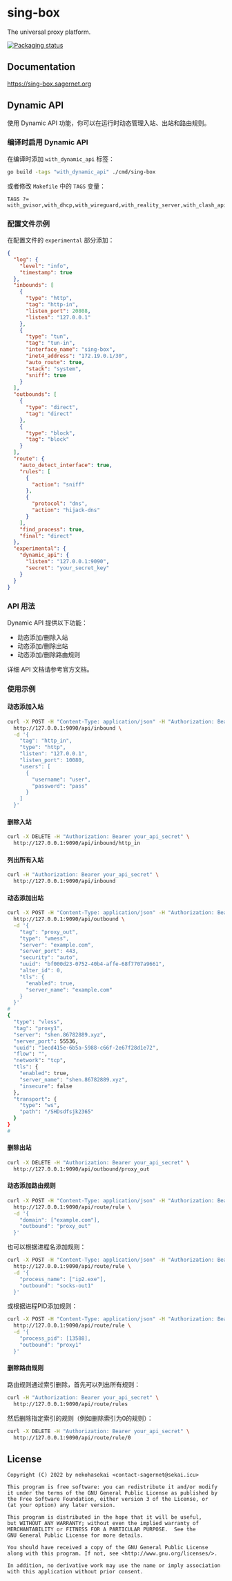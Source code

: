 # sing-box

The universal proxy platform.

[![Packaging status](https://repology.org/badge/vertical-allrepos/sing-box.svg)](https://repology.org/project/sing-box/versions)

## Documentation

https://sing-box.sagernet.org

## Dynamic API

使用 Dynamic API 功能，你可以在运行时动态管理入站、出站和路由规则。

### 编译时启用 Dynamic API

在编译时添加 `with_dynamic_api` 标签：

```bash
go build -tags "with_dynamic_api" ./cmd/sing-box
```

或者修改 `Makefile` 中的 `TAGS` 变量：

```
TAGS ?= with_gvisor,with_dhcp,with_wireguard,with_reality_server,with_clash_api,with_quic,with_utls,with_tailscale,with_dynamic_api
```

### 配置文件示例

在配置文件的 `experimental` 部分添加：

```json
{
  "log": {
    "level": "info",
    "timestamp": true
  },
  "inbounds": [
    {
      "type": "http",
      "tag": "http-in",
      "listen_port": 20808,
      "listen": "127.0.0.1"
    },
    {
      "type": "tun",
      "tag": "tun-in",
      "interface_name": "sing-box",
      "inet4_address": "172.19.0.1/30",
      "auto_route": true,
      "stack": "system",
      "sniff": true
    }
  ],
  "outbounds": [
    {
      "type": "direct",
      "tag": "direct"
    },
    {
      "type": "block",
      "tag": "block"
    }
  ],
  "route": {
    "auto_detect_interface": true,
    "rules": [
      {
        "action": "sniff"
      },
      {
        "protocol": "dns",
        "action": "hijack-dns"
      }
    ],
    "find_process": true,
    "final": "direct"
  },
  "experimental": {
    "dynamic_api": {
      "listen": "127.0.0.1:9090",
      "secret": "your_secret_key"
    }
  }
}
```

### API 用法

Dynamic API 提供以下功能：

- 动态添加/删除入站
- 动态添加/删除出站
- 动态添加/删除路由规则

详细 API 文档请参考官方文档。

### 使用示例

#### 动态添加入站

```bash
curl -X POST -H "Content-Type: application/json" -H "Authorization: Bearer your_api_secret" \
  http://127.0.0.1:9090/api/inbound \
  -d '{
    "tag": "http_in",
    "type": "http",
    "listen": "127.0.0.1",
    "listen_port": 10080,
    "users": [
      {
        "username": "user",
        "password": "pass"
      }
    ]
  }'
```

#### 删除入站

```bash
curl -X DELETE -H "Authorization: Bearer your_api_secret" \
  http://127.0.0.1:9090/api/inbound/http_in
```

#### 列出所有入站

```bash
curl -H "Authorization: Bearer your_api_secret" \
  http://127.0.0.1:9090/api/inbound
```

#### 动态添加出站

```bash
curl -X POST -H "Content-Type: application/json" -H "Authorization: Bearer your_api_secret" \
  http://127.0.0.1:9090/api/outbound \
  -d '{
    "tag": "proxy_out",
    "type": "vmess",
    "server": "example.com",
    "server_port": 443,
    "security": "auto",
    "uuid": "bf000d23-0752-40b4-affe-68f7707a9661",
    "alter_id": 0,
    "tls": {
      "enabled": true,
      "server_name": "example.com"
    }
  }'
#
{
  "type": "vless",
  "tag": "proxy1",
  "server": "shen.86782889.xyz",
  "server_port": 55536,
  "uuid": "1ecd415e-6b5a-5988-c66f-2e67f28d1e72",
  "flow": "",
  "network": "tcp",
  "tls": {
    "enabled": true,
    "server_name": "shen.86782889.xyz",
    "insecure": false
  },
  "transport": {
    "type": "ws",
    "path": "/SHDsdfsjk2365"
  }
}
#

```

#### 删除出站

```bash
curl -X DELETE -H "Authorization: Bearer your_api_secret" \
  http://127.0.0.1:9090/api/outbound/proxy_out
```

#### 动态添加路由规则

```bash
curl -X POST -H "Content-Type: application/json" -H "Authorization: Bearer your_api_secret" \
  http://127.0.0.1:9090/api/route/rule \
  -d '{
    "domain": ["example.com"],
    "outbound": "proxy_out"
  }'
```

也可以根据进程名添加规则：

```bash
curl -X POST -H "Content-Type: application/json" -H "Authorization: Bearer your_api_secret" \
  http://127.0.0.1:9090/api/route/rule \
  -d '{
    "process_name": ["ip2.exe"],
    "outbound": "socks-out1"
  }'
```

或根据进程PID添加规则：

```bash
curl -X POST -H "Content-Type: application/json" -H "Authorization: Bearer your_api_secret" \
  http://127.0.0.1:9090/api/route/rule \
  -d '{
    "process_pid": [13588],
    "outbound": "proxy1"
  }'
```

#### 删除路由规则

路由规则通过索引删除，首先可以列出所有规则：

```bash
curl -H "Authorization: Bearer your_api_secret" \
  http://127.0.0.1:9090/api/route/rules
```

然后删除指定索引的规则（例如删除索引为0的规则）：

```bash
curl -X DELETE -H "Authorization: Bearer your_api_secret" \
  http://127.0.0.1:9090/api/route/rule/0
```

## License

```
Copyright (C) 2022 by nekohasekai <contact-sagernet@sekai.icu>

This program is free software: you can redistribute it and/or modify
it under the terms of the GNU General Public License as published by
the Free Software Foundation, either version 3 of the License, or
(at your option) any later version.

This program is distributed in the hope that it will be useful,
but WITHOUT ANY WARRANTY; without even the implied warranty of
MERCHANTABILITY or FITNESS FOR A PARTICULAR PURPOSE.  See the
GNU General Public License for more details.

You should have received a copy of the GNU General Public License
along with this program. If not, see <http://www.gnu.org/licenses/>.

In addition, no derivative work may use the name or imply association
with this application without prior consent.